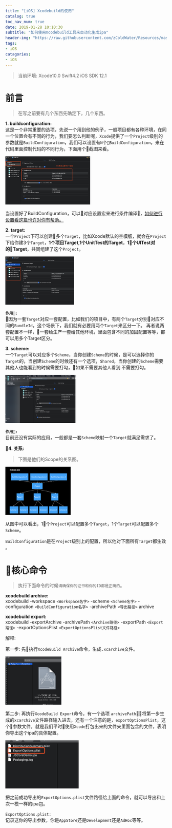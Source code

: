 ```yaml
---
title: "[iOS] Xcodebuild的使用"
catalog: true
toc_nav_num: true
date: 2019-01-28 10:10:30
subtitle: "如何使用Xcodebuild工具来自动化生成ipa"
header-img: "https://raw.githubusercontent.com/zColdWater/Resources/master/Images/naked.jpg"
tags:
- iOS
catagories:
- iOS
---
```


> 当前环境: Xcode10.0 Swift4.2 iOS SDK 12.1

前言
=======

> 在写之前要有几个东西先确定下，几个东西。

**1. buildconfiguration:**  
这是一个非常重要的选项，先说一个用到他的例子，一般项目都有各种环境，在同一个位置会有不同的行为，我们要怎么判断呢，`Xcode`提供了一个`Project`级别的参数就是`BuildConfiguration`，我们可以设置有`N`个`BuildConfiguration`，来在代码里面控制代码的不同行为，下面用个截图来看。

<img src="https://raw.githubusercontent.com/zColdWater/Resources/master/Images/buildconfiguration.png" height="150" />

当设置好了BuildConfiguration，可以对应设置宏来进行条件编译，[如何进行设置看这篇也许对你有帮助。](https://zcoldwater.github.io/blog/article/ios/podPrecompileMacros/)


**2. target:**  
一个`Project`下可以创建多个`Target`，比如Xcode默认的空模版，就会在`Project`下给你建3个`Target`，**1个项目Target**,**1个UnitTest的Target**，**1个UITest对的Target**，共同组建了这个`Project`。  

<img src="https://raw.githubusercontent.com/zColdWater/Resources/master/Images/target.png" height="150" />

**`作用:`**  
因为一套`Target`对应一套配置，比如我们的项目中，有两个`Target`分别对应不同的`BundleId`，这个场景下，我们就有必要用两个`Target`来区分一下。 再者说两套配置不一样，一套给生产一套给其他环境，里面包含不同的加固配置等等，都可以用多个Target区分。

**3. scheme:**  
一个`Target`可以对应多个`Scheme`，当你创建`Scheme`的时候，是可以选择你的`Target`的，当创建`Scheme`的时候还有一个选项，`Shared`，当你创建的`Scheme`需要其他人也能看到的时候需要打勾，如果不需要其他人看到 不需要打勾。

<img src="https://raw.githubusercontent.com/zColdWater/Resources/master/Images/scheme.png" height="150" />

**`作用:`**  
目前还没有实际的应用，一般都是一套`Scheme`映射一个`Target`就满足需求了。



**4. 关系:**

> 下图是他们的Scope的关系图。

<img src="https://raw.githubusercontent.com/zColdWater/Resources/master/Images/projectrelationship.png" height="150" />

从图中可以看出，1个`Project`可以配置多个`Target`，1个`Target`可以配置多个`Scheme`。

`BuildConfiguration`是在`Project`级别上的配置，所以他对下面所有`Target`都生效 。

核心命令
=======

> 执行下面命令的时候`请确保你的证书和你的ID都是正确的`。

**xcodebuild archive:**  
xcodebuild -workspace `<Workspace名字>` -scheme `<Scheme名字>` -configuration `<BuildConfiguration名字>` -archivePath `<导出路径>` archive

**xcodebuild export:**  
xcodebuild -exportArchive -archivePath `<Archive路径>` -exportPath `<Export路径>` -exportOptionsPlist `<ExportOptionsPlist文件路径>`

解释:  

第一步: 先执行`XcodeBuild Archive`命令，生成`.xcarchive`文件。  

<img src="https://raw.githubusercontent.com/zColdWater/Resources/master/Images/xcarchive.png" height="150" />


第二步: 再执行`XcodeBuild Export`命令，有一个选项 `archivePath`，将第一步生成的`xcarchive`文件路径输入进去，还有一个注意的是，`exportOptionsPlist`，这个参数文件，就是我们平时使用`Xcode`打包出来的文件夹里面包含的文件，表明你导出这个ipa的具体配置。

<img src="https://raw.githubusercontent.com/zColdWater/Resources/master/Images/exportoption1.png" height="150" />

把之前成功导出的`ExportOptions.plist`文件路径给上面的命令，就可以导出和上次一模一样的ipa包。

`ExportOptions.plist:`  
记录这你的导出参数，你是`AppStore`还是`Development`还是`AdHoc`等等。 



